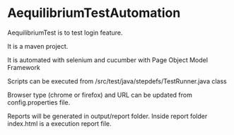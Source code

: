 # AequilibriumTestAutomation

AequilibriumTest is to test login feature.

It is a maven project.

It is automated with selenium and cucumber with Page Object Model Framework

Scripts can be executed from /src/test/java/stepdefs/TestRunner.java class

Browser type (chrome or firefox) and URL can be updated from config.properties file.

Reports will be generated in output/report folder. Inside report folder index.html is a execution report file.
